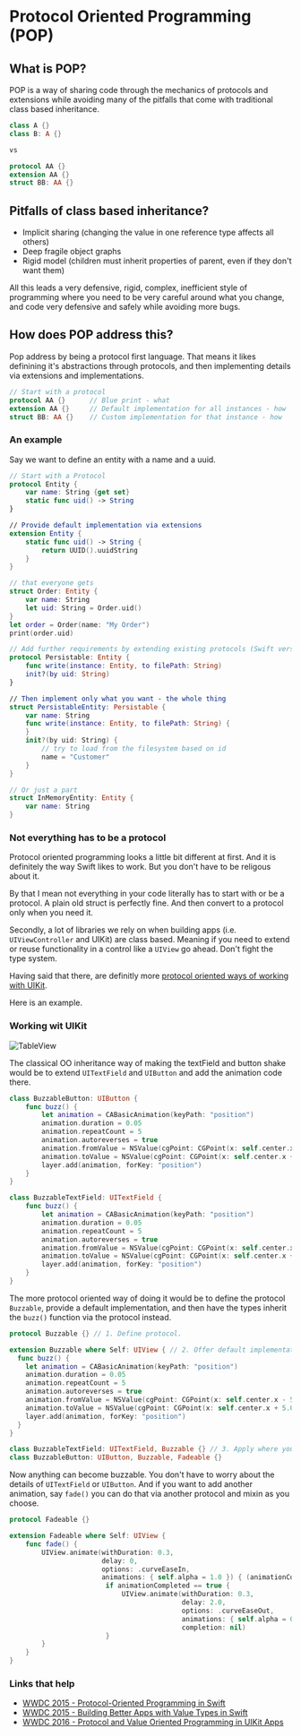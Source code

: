# Protocol Oriented Programming (POP)

## What is POP?

POP is a way of sharing code through the mechanics of protocols and extensions while avoiding many of the pitfalls that come with traditional class based inheritance.

```swift
class A {}
class B: A {}

vs

protocol AA {}
extension AA {}
struct BB: AA {}
```

## Pitfalls of class based inheritance?

- Implicit sharing (changing the value in one reference type affects all others)
- Deep fragile object graphs
- Rigid model (children must inherit properties of parent, even if they don't want them)

All this leads a very defensive, rigid, complex, inefficient style of programming where you need to be very careful around what you change, and code very defensive and safely while avoiding more bugs.

## How does POP address this?

Pop address by being a protocol first language. That means it likes definining it's abstractions through protocols, and then implementing details via extensions and implementations.

```swift
// Start with a protocol
protocol AA {} 		// Blue print - what
extension AA {} 	// Default implementation for all instances - how
struct BB: AA {} 	// Custom implementation for that instance - how
```

### An example

Say we want to define an entity with a name and a uuid.

```swift
// Start with a Protocol
protocol Entity {
    var name: String {get set}
    static func uid() -> String
}

// Provide default implementation via extensions
extension Entity {
    static func uid() -> String {
        return UUID().uuidString
    }
}

// that everyone gets
struct Order: Entity {
    var name: String
    let uid: String = Order.uid()
}
let order = Order(name: "My Order")
print(order.uid)

// Add further requirements by extending existing protocols (Swift version of inheritance)
protocol Persistable: Entity {
    func write(instance: Entity, to filePath: String)
    init?(by uid: String)
}

// Then implement only what you want - the whole thing
struct PersistableEntity: Persistable {
    var name: String
    func write(instance: Entity, to filePath: String) {
    }
    init?(by uid: String) {
        // try to load from the filesystem based on id
        name = "Customer"
    }
}

// Or just a part
struct InMemoryEntity: Entity {
    var name: String
}
```

### Not everything has to be a protocol

Protocol oriented programming looks a little bit different at first. And it is definitely the way Swift likes to work. But you don't have to be religous about it.

By that I mean not everything in your code literally has to start with or be a protocol. A plain old struct is perfectly fine. And then convert to a protocol only when you need it.

Secondly, a lot of libraries we rely on when building apps (i.e. `UIViewController` and UIKit) are class based. Meaning if you need to extend or reuse functionality in a control like a `UIView` go ahead. Don't fight the type system.

Having said that there, are definitly more [protocol oriented ways of working with UIKit](https://developer.apple.com/videos/play/wwdc2016/419/).

Here is an example.

### Working wit UIKit

![TableView](https://github.com/jrasmusson/level-up-swift/blob/master/15-protocol-oriented-programming/images/demo.gif)

The classical OO inheritance way of making the textField and button shake would be to extend `UITextField` and `UIButton` and add the animation code there.

```swift
class BuzzableButton: UIButton {
    func buzz() {
        let animation = CABasicAnimation(keyPath: "position")
        animation.duration = 0.05
        animation.repeatCount = 5
        animation.autoreverses = true
        animation.fromValue = NSValue(cgPoint: CGPoint(x: self.center.x - 5.0, y: self.center.y))
        animation.toValue = NSValue(cgPoint: CGPoint(x: self.center.x + 5.0, y: self.center.y))
        layer.add(animation, forKey: "position")
    }
}

class BuzzableTextField: UITextField {
    func buzz() {
        let animation = CABasicAnimation(keyPath: "position")
        animation.duration = 0.05
        animation.repeatCount = 5
        animation.autoreverses = true
        animation.fromValue = NSValue(cgPoint: CGPoint(x: self.center.x - 5.0, y: self.center.y))
        animation.toValue = NSValue(cgPoint: CGPoint(x: self.center.x + 5.0, y: self.center.y))
        layer.add(animation, forKey: "position")
    }
}
```

The more protocol oriented way of doing it would be to define the protocol `Buzzable`, provide a default implementation, and then have the types inherit the `buzz()` function via the protocol instead.

```swift
protocol Buzzable {} // 1. Define protocol.

extension Buzzable where Self: UIView { // 2. Offer default implementation.
  func buzz() {
    let animation = CABasicAnimation(keyPath: "position")
    animation.duration = 0.05
    animation.repeatCount = 5
    animation.autoreverses = true
    animation.fromValue = NSValue(cgPoint: CGPoint(x: self.center.x - 5.0, y: self.center.y))
    animation.toValue = NSValue(cgPoint: CGPoint(x: self.center.x + 5.0, y: self.center.y))
    layer.add(animation, forKey: "position")
  }
}

class BuzzableTextField: UITextField, Buzzable {} // 3. Apply where you like.
class BuzzableButton: UIButton, Buzzable, Fadeable {}
```

Now anything can become buzzable. You don't have to worry about the details of `UITextField` or `UIButton`. And if you want to add another animation, say `fade()` you can do that via another protocol and mixin as you choose.

```swift
protocol Fadeable {}

extension Fadeable where Self: UIView {
    func fade() {
        UIView.animate(withDuration: 0.3,
                       delay: 0,
                       options: .curveEaseIn,
                       animations: { self.alpha = 1.0 }) { (animationCompleted) in
                        if animationCompleted == true {
                            UIView.animate(withDuration: 0.3,
                                           delay: 2.0,
                                           options: .curveEaseOut,
                                           animations: { self.alpha = 0.0 },
                                           completion: nil)
                        }
        }
    }
}
```

### Links that help

- [WWDC 2015 - Protocol-Oriented Programming in Swift](https://developer.apple.com/videos/play/wwdc2015/408/)
- [WWDC 2015 - Building Better Apps with Value Types in Swift](https://developer.apple.com/videos/play/wwdc2015/414/)
- [WWDC 2016 - Protocol and Value Oriented Programming in UIKit Apps](https://developer.apple.com/videos/play/wwdc2016/419/)

